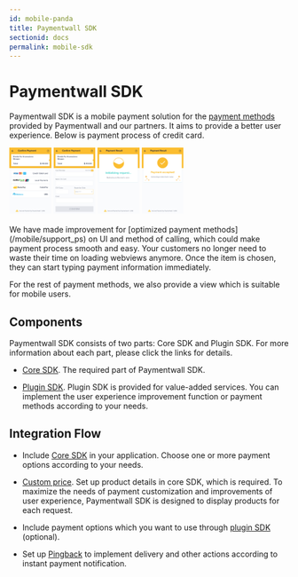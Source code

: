 ```yaml
---
id: mobile-panda
title: Paymentwall SDK
sectionid: docs
permalink: mobile-sdk
---
```


# Paymentwall SDK

Paymentwall SDK is a mobile payment solution for the [payment methods](https://www.paymentwall.com/payment-methods) provided by Paymentwall and our partners. It aims to provide a better user experience. Below is payment process of credit card.

<div class="docs-img">
  <img src="/textures/pic/pw-sdk/choose-ps.png" style="width: 15%">
  <img src="/textures/pic/pw-sdk/perform-cc.png" style="width: 15%">
  <img src="/textures/pic/pw-sdk/processing.png" style="width: 15%">
  <img src="/textures/pic/pw-sdk/result-success.png" style="width: 15%">
</div>
<br>
We have made improvement for [optimized payment methods](/mobile/support_ps) on UI and method of calling, which could make payment process smooth and easy. Your customers no longer need to waste their time on loading webviews anymore. Once the item is chosen, they can start typing payment information immediately.

For the rest of payment methods, we also provide a view which is suitable for mobile users.

## Components

Paymentwall SDK consists of two parts: Core SDK and Plugin SDK. For more information about each part, please click the links for details.

* [Core SDK](/mobile/core). The required part of Paymentwall SDK.

* [Plugin SDK](/mobile/plugin). Plugin SDK is provided for value-added services. You can implement the user experience improvement function or payment methods according to your needs.

## Integration Flow

* Include [Core SDK](/mobile/core) in your application. Choose one or more payment options according to your needs.

* [Custom price](/paylet/custom-price). Set up product details in core SDK, which is required. To maximize the needs of payment customization and improvements of user experience, Paymentwall SDK is designed to display products for each request.

* Include payment options which you want to use through [plugin SDK](/mobile/plugin) (optional).

* Set up [Pingback](/default-pingback) to implement delivery and other actions according to instant payment notification.
